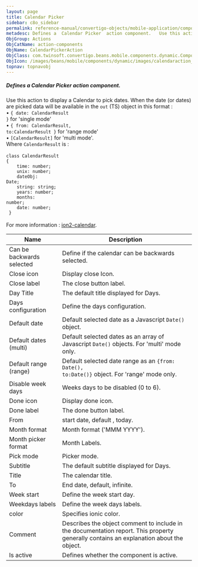 ```yaml
---
layout: page
title: Calendar Picker
sidebar: c8o_sidebar
permalink: reference-manual/convertigo-objects/mobile-application/components/action-components/calendar-picker/
metadesc: Defines a  Calendar Picker  action component.   Use this action to display a Calendar to pick dates. When the date (or dates) are picked data will be 
ObjGroup: Actions
ObjCatName: action-components
ObjName: CalendarPickerAction
ObjClass: com.twinsoft.convertigo.beans.mobile.components.dynamic.ComponentManager$1
ObjIcon: /images/beans/mobile/components/dynamic/images/calendaraction_color_32x32.png
topnav: topnavobj
---
```

##### Defines a <i>Calendar Picker</i> action component. <br/>

 Use this action to display a Calendar to pick dates. When the date (or dates) are picked data will be available in the <code>out</code> (TS) object in this format :<br/>
 • <code>{ date: CalendarResult }</code> for 'single mode'<br/>
 • <code>{ from: CalendarResult, to:CalendarResult  }</code> for 'range mode'<br/>
 • <code>[CalendarResult]</code> for 'multi mode'.<br/>
Where <code>CalendarResult</code> is :<br/>
<br/>
<code>class CalendarResult {<br/>
&nbsp;&nbsp;&nbsp;time: number;<br/>
&nbsp;&nbsp;&nbsp;unix: number;<br/>
&nbsp;&nbsp;&nbsp;dateObj: Date;<br/>
&nbsp;&nbsp;&nbsp;string: string;<br/>
&nbsp;&nbsp;&nbsp;years: number;<br/>
&nbsp;&nbsp;&nbsp;months: number;<br/>
&nbsp;&nbsp;&nbsp;date: number;<br/>
}</code><br/>
<br/>
For more information : <a target='_blank' href='https://github.com/hsuanxyz/ion2-calendar'>ion2-calendar</a>.

Name | Description 
--- | ---
Can be backwards selected | Define if the calendar can be backwards selected.
Close icon | Display close Icon.
Close label | The close button label.
Day Title | The default title displayed for Days.
Days configuration | Define the days configuration.
Default date | Default selected date as a Javascript <code>Date()</code> object.
Default dates (multi) | Default selected dates as an array of Javascript <code>Date()</code> objects. For 'multi' mode only.
Default range (range) | Default selected date range as an <code>{from: Date(), to:Date()}</code> object. For 'range' mode only.
Disable week days | Weeks days to be disabled (0 to 6).
Done icon | Display done icon.
Done label | The done button label.
From | start date, default , today.
Month format | Month format ('MMM YYYY').
Month picker format | Month Labels.
Pick mode | Picker mode.
Subtitle | The default  subtitle displayed for Days.
Title | The calendar title.
To | End date, default, infinite.
Week start | Define the week start day.
Weekdays labels | Define the week days labels.
color | Specifies ionic color.
Comment | Describes the object comment to include in the documentation report.  This property generally contains an explanation about the object. 
Is active | Defines whether the component is active. 

